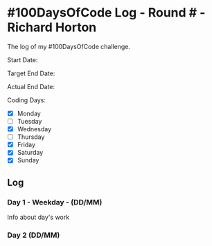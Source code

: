 # #100DaysOfCode Log - Round # - Richard Horton

The log of my #100DaysOfCode challenge.

Start Date: 

Target End Date: 

Actual End Date: 

Coding Days:
- [x] Monday
- [ ] Tuesday
- [x] Wednesday
- [ ] Thursday
- [x] Friday
- [x] Saturday
- [x] Sunday

## Log

### Day 1 - Weekday - (DD/MM)

Info about day's work

### Day 2 (DD/MM)
